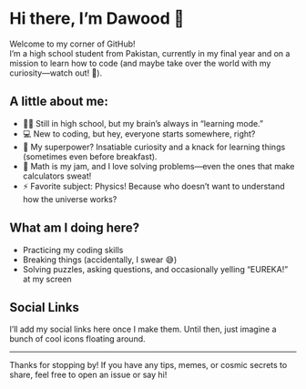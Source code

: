 # Hi there, I’m Dawood 👋

Welcome to my corner of GitHub!  
I’m a high school student from Pakistan, currently in my final year and on a mission to learn how to code (and maybe take over the world with my curiosity—watch out! 🚀).

## A little about me:

- 🧑‍🎓 Still in high school, but my brain’s always in “learning mode.”
- 💻 New to coding, but hey, everyone starts somewhere, right?
- 🧠 My superpower? Insatiable curiosity and a knack for learning things (sometimes even before breakfast).
- 🔢 Math is my jam, and I love solving problems—even the ones that make calculators sweat!
- ⚡ Favorite subject: Physics! Because who doesn’t want to understand how the universe works?

## What am I doing here?

- Practicing my coding skills
- Breaking things (accidentally, I swear 😅)
- Solving puzzles, asking questions, and occasionally yelling “EUREKA!” at my screen

## Social Links

I’ll add my social links here once I make them. Until then, just imagine a bunch of cool icons floating around.

---

Thanks for stopping by! If you have any tips, memes, or cosmic secrets to share, feel free to open an issue or say hi!
